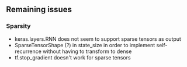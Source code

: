 ## Remaining issues

### Sparsity
* keras.layers.RNN does not seem to support sparse tensors as output
* SparseTensorShape (?) in state_size in order to implement self-recurrence without having to transform to dense
* tf.stop_gradient doesn't work for sparse tensors